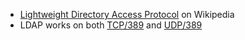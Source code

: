 * [Lightweight Directory Access Protocol](http://en.wikipedia.org/wiki/Lightweight_Directory_Access_Protocol) on Wikipedia
* LDAP works on both [TCP/389](/view/tcp/389/) and [UDP/389](/view/udp/389/)
